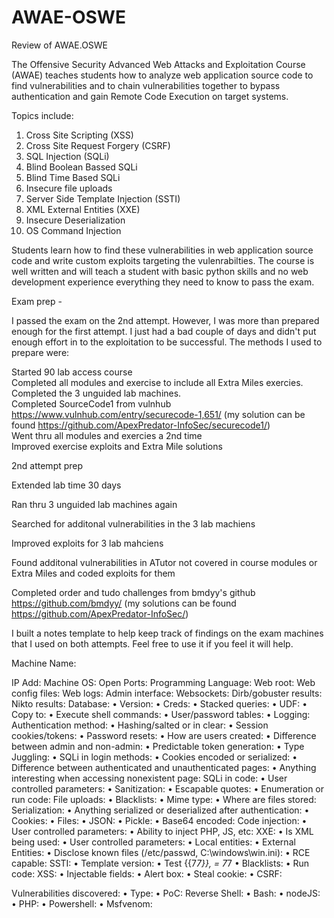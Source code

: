 # AWAE-OSWE
Review of AWAE.OSWE

The Offensive Security Advanced Web Attacks and Exploitation Course (AWAE) teaches students how to analyze web application source code to find vulnerabilities and to chain vulnerabilities together to bypass authentication and gain Remote Code Execution on target systems.

Topics include:
  1. Cross Site Scripting (XSS)
  2. Cross Site Request Forgery (CSRF)
  3. SQL Injection (SQLi)
  4. Blind Boolean Bassed SQLi
  5. Blind Time Based SQLi
  6. Insecure file uploads
  7. Server Side Template Injection (SSTI)
  8. XML External Entities (XXE)
  9. Insecure Deserialization
  10. OS Command Injection

Students learn how to find these vulnerabilities in web application source code and write custom exploits targeting the vulenrabilties. The course is well written and will teach a student with basic python skills and no web development experience everything they need to know to pass the exam.

Exam prep - 

I passed the exam on the 2nd attempt. However, I was more than prepared enough for the first attempt. I just had a bad couple of days and didn't put enough effort in to the exploitation to be successful. The methods I used to prepare were:


Started 90 lab access course  
Completed all modules and exercise to include all Extra Miles exercies.  
Completed the 3 unguided lab machines.  
Completed SourceCode1 from vulnhub https://www.vulnhub.com/entry/securecode-1,651/ (my solution can be found https://github.com/ApexPredator-InfoSec/securecode1/)  
Went thru all modules and exercies a 2nd time  
Improved exercise exploits and Extra Mile solutions  


2nd attempt prep

Extended lab time 30 days

Ran thru 3 unguided lab machines again

Searched for additonal vulnerabilities in the 3 lab machiens

Improved exploits for 3 lab mahciens

Found additonal vulnerabilities in ATutor not covered in course modules or Extra Miles and coded exploits for them

Completed order and tudo challenges from bmdyy's github https://github.com/bmdyy/ (my solutions can be found https://github.com/ApexPredator-InfoSec/)



I built a notes template to help keep track of findings on the exam machines that I used on both attempts. Feel free to use it if you feel it will help.

Machine Name:

IP Add:
Machine OS:
Open Ports:
Programming Language:
Web root:
Web config files:
Web logs:
Admin interface:
Websockets:
Dirb/gobuster results:
Nikto results:
Database:
	• Version:
	• Creds:
	• Stacked queries:
	• UDF:
	• Copy to:
	• Execute shell commands:
	• User/password tables:
	• Logging:
Authentication method:
	• Hashing/salted or in clear:
	• Session cookies/tokens:
	• Password resets:
	• How are users created:
	• Difference between admin and non-admin:
	• Predictable token generation:
	• Type Juggling:
	• SQLi in login methods:
	• Cookies encoded or serialized:
	• Difference between authenticated and unauthenticated pages:
	• Anything interesting when accessing nonexistent page:
SQLi in code:
	• User controlled parameters:
	• Sanitization:
	• Escapable quotes:
	• Enumeration or run code:
File uploads:
	• Blacklists:
	• Mime type:
	• Where are files stored:
Serialization:
	• Anything serialized or deserialized after authentication:
	• Cookies:
	• Files:
	• JSON:
	• Pickle:
	• Base64 encoded:
Code injection:
	• User controlled parameters:
	• Ability to inject PHP, JS, etc:
XXE:
	• Is XML being used:
	• User controlled parameters:
	• Local entities:
	• External Entities:
	• Disclose known files (/etc/passwd, C:\windows\win.ini):
	• RCE capable:
SSTI:
	• Template version:
	• Test {{7*7}}, = 7*7
	• Blacklists:
	• Run code:
XSS:
	• Injectable fields:
	• Alert box:
	• Steal cookie:
	• CSRF:

Vulnerabilities discovered:
	• Type:
	• PoC:
Reverse Shell:
	• Bash:
	• nodeJS:
	• PHP:
	• Powershell:
	• Msfvenom:


